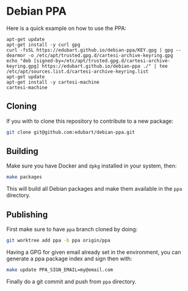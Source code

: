 # Debian PPA

Here is a quick example on how to use the PPA:

```
apt-get update
apt-get install -y curl gpg
curl -fsSL https://edubart.github.io/debian-ppa/KEY.gpg | gpg --dearmor -o /etc/apt/trusted.gpg.d/cartesi-archive-keyring.gpg
echo "deb [signed-by=/etc/apt/trusted.gpg.d/cartesi-archive-keyring.gpg] https://edubart.github.io/debian-ppa ./" | tee /etc/apt/sources.list.d/cartesi-archive-keyring.list
apt-get update
apt-get install -y cartesi-machine
cartesi-machine
```

## Cloning

If you with to clone this repository to contribute to a new package:

```sh
git clone git@github.com:edubart/debian-ppa.git
```

## Building

Make sure you have Docker and `dpkg` installed in your system, then:

```sh
make packages
```

This will build all Debian packages and make them available in the `ppa` directory.

## Publishing

First make sure to have `ppa` branch cloned by doing:

```sh
git worktree add ppa -b ppa origin/ppa
```

Having a GPG for given email already set in the environment,
you can generate a ppa package index and sign then with:

```sh
make update PPA_SIGN_EMAIL=my@email.com
```

Finally do a git commit and push from `ppa` directory.
